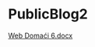 # PublicBlog2
[Web Domaći 6.docx](https://github.com/iop33/PublicBlog2/files/12334494/Web.Domaci.6.docx)
